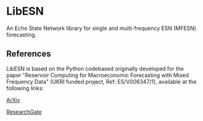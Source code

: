 # LibESN

An Echo State Network library for single and multi-frequency ESN (MFESN) forecasting.

## References

LibESN is based on the Python codebased originally developed for the paper "Reservoir Computing for Macroeconomic Forecasting with Mixed Frequency Data" (UKRI funded project, Ref: ES/V006347/1), available at the following links:

[ArXiv](https://arxiv.org/abs/2211.00363) 

[ResearchGate](https://www.researchgate.net/publication/364957371_Reservoir_Computing_for_Macroeconomic_Forecasting_with_Mixed_Frequency_Data)
